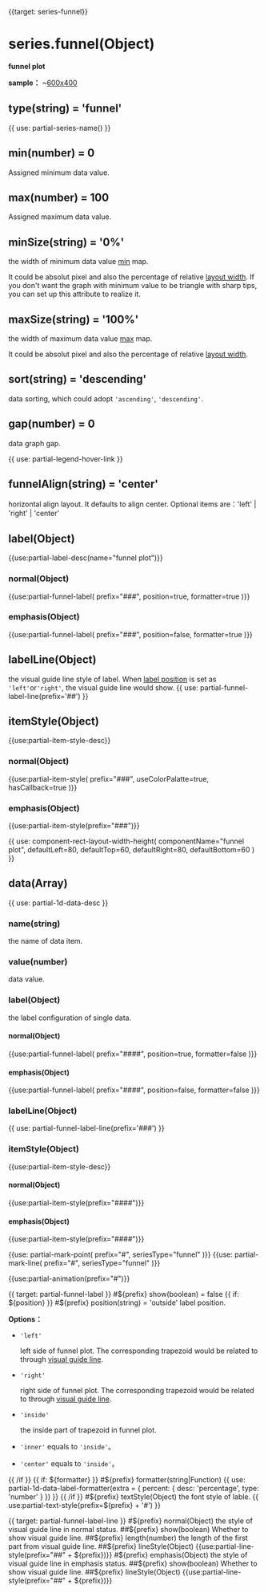 
{{target: series-funnel}}

# series.funnel(Object)

**funnel plot**

**sample：**
~[600x400](${galleryViewPath}funnel&reset=1&edit=1)

## type(string) = 'funnel'

{{ use: partial-series-name() }}

## min(number) = 0
Assigned minimum data value.

## max(number) = 100
Assigned maximum data value.

## minSize(string) = '0%'
 the width of minimum data value [min](~series-funnel.min) map.

It could be absolut pixel and also the percentage of relative [layout width](~series-funnel.width). If you don't want the graph with minimum value to be triangle with sharp tips, you can set up this attribute to realize it. 

## maxSize(string) = '100%'
 the width of maximum data value [max](~series-funnel.max) map.


It could be absolut pixel and also the percentage of relative [layout width](~series-funnel.width).

## sort(string) = 'descending'
data sorting,  which could adopt `'ascending'`, `'descending'`.

## gap(number) = 0
data graph gap.

{{ use: partial-legend-hover-link }}

## funnelAlign(string) = 'center'
horizontal align layout. It defaults to align center. Optional items are：'left' | 'right' | 'center'

## label(Object)
{{use:partial-label-desc(name="funnel plot")}}
### normal(Object)
{{use:partial-funnel-label(
    prefix="###",
    position=true,
    formatter=true
)}}
### emphasis(Object)
{{use:partial-funnel-label(
    prefix="###",
    position=false,
    formatter=true
)}}

## labelLine(Object)
the visual guide line style of label. When [label position](~series-funnel.label.normal.position) is set as `'left'`or`'right'`, the visual guide line would show.
{{ use: partial-funnel-label-line(prefix='##') }}

## itemStyle(Object)
{{use:partial-item-style-desc}}
### normal(Object)
{{use:partial-item-style(
    prefix="###",
    useColorPalatte=true,
    hasCallback=true
)}}
### emphasis(Object)
{{use:partial-item-style(prefix="###")}}


{{ use: component-rect-layout-width-height(
    componentName="funnel plot",
    defaultLeft=80,
    defaultTop=60,
    defaultRight=80,
    defaultBottom=60
) }}


## data(Array)
{{ use: partial-1d-data-desc }}
### name(string)
the name of data item.
### value(number)
data value.

### label(Object)
the label configuration of single data.
#### normal(Object)
{{use:partial-funnel-label(
    prefix="####",
    position=true,
    formatter=false
)}}
#### emphasis(Object)
{{use:partial-funnel-label(
    prefix="####",
    position=false,
    formatter=false
)}}

### labelLine(Object)
{{ use: partial-funnel-label-line(prefix='###') }}

### itemStyle(Object)
{{use:partial-item-style-desc}}
#### normal(Object)
{{use:partial-item-style(prefix="####")}}
#### emphasis(Object)
{{use:partial-item-style(prefix="####")}}

{{use: partial-mark-point(
    prefix="#",
    seriesType="funnel"
)}}
{{use: partial-mark-line(
    prefix="#",
    seriesType="funnel"
)}}

{{use:partial-animation(prefix="#")}}




{{ target: partial-funnel-label }}
#${prefix} show(boolean) = false
{{ if: ${position} }}
#${prefix} position(string) = 'outside'
label position.

**Options：**
+ `'left'`

    left side of funnel plot. The corresponding trapezoid would be related to through [visual guide line](~series-funnel.labelLine).

+ `'right'`

   right side of funnel plot. The corresponding trapezoid would be related to through [visual guide line](~series-funnel.labelLine).

+ `'inside'`

    the inside part of trapezoid in funnel plot. 

+ `'inner'` equals to `'inside'`。
+ `'center'` equals to `'inside'`。

{{ /if }}
{{ if: ${formatter} }}
#${prefix} formatter(string|Function)
{{ use: partial-1d-data-label-formatter(extra = {
    percent: {
        desc: 'percentage',
        type: 'number'
    }
}) }}
{{ /if }}
#${prefix} textStyle(Object)
the font style of lable.
{{ use:partial-text-style(prefix=${prefix} + '#') }}


{{ target: partial-funnel-label-line }}
#${prefix} normal(Object)
the style of visual guide line in normal status.
##${prefix} show(boolean)
Whether to show visual guide line.
##${prefix} length(number)
the length of the first part from visual guide line.
##${prefix} lineStyle(Object)
{{use:partial-line-style(prefix="##" + ${prefix})}}
#${prefix} emphasis(Object)
the style of visual guide line in emphasis status.
##${prefix} show(boolean)
Whether to show visual guide line.
##${prefix} lineStyle(Object)
{{use:partial-line-style(prefix="##" + ${prefix})}}


